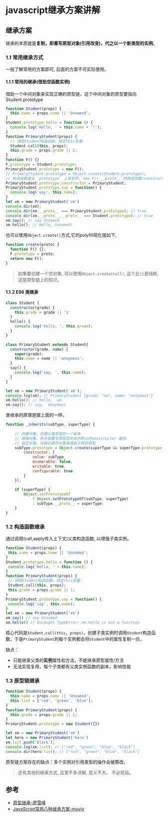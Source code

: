 # javascript继承方案讲解

## 继承方案

继承的本质就是**复制，即重写原型对象(引用改变)，代之以一个新类型的实例**。

### 1.1 常用继承方式

一般了解常用的方案即可, 后面的方案不可实际使用。

#### 1.1.1 常用的继承(借助空函数实例)

借助一个中间对象来实现正确的原型链，这个中间对象的原型要指向Student.prototype

```js
function Student(props) {
  this.name = props.name || 'Unnamed';
}
Student.prototype.hello = function () {
  console.log('Hello, ' + this.name + '!');
}
function PrimaryStudent(props) {
  // 调用Student构造函数，绑定this变量:
  Student.call(this, props);
  this.grade = props.grade || 1;
}
function F() {}
F.prototype = Student.prototype;
PrimaryStudent.prototype = new F();
// PrimaryStudent.prototype = Object.create(Student.prototype);
// 构造函数是从 `prototype` 上拿到的,`new F().__proto__`的构造函数(constructor)的书Student,所以需要修正
PrimaryStudent.prototype.constructor = PrimaryStudent;
PrimaryStudent.prototype.say = function() {
  console.log('say', this.name);
}
let xm = new PrimaryStudent('xm')
console.dir(xm);
console.dir(xm.__proto__ === PrimaryStudent.prototype); // true
console.dir(xm.__proto__.__proto__ === Student.prototype); // true
xm.say(); // say Unnamed
xm.hello(); // Hello, Unnamed!
```

也可以使用`Object.create()`方式,它的polyfill简化版如下,

```js
function create(proto) {
  function F() {};
  F.prototype = proto;
  return new F();
}
```

> 如果要创建一个空对象, 可以使用`Object.create(null)`, 这个比`{}`更纯粹, 这是原型链上的知识。

#### 1.1.2 ES6 类继承

```js
class Student {
  constructor(grade) {
    this.grade = grade || '1'
  }
  hello() {
    console.log('hello, ', this.grade);
  }
}

class PrimaryStudent extends Student{
  constructor(grade, name) {
    super(grade);
    this.name = name || 'anoymous';
  }
  say() {
    console.log('say, ', this.name);
  }
}

let xm = new PrimaryStudent('xm');
console.log(xm); // PrimaryStudent {grade: "xm", name: "anoymous"}
xm.hello(); // hello,  xm
xm.say(); // say,  anoymous
```

类继承的原理是跟上面的一样。

```js
function _inherits(subType, superType) {
  
    // 创建对象，创建父类原型的一个副本
    // 增强对象，弥补因重写原型而失去的默认的constructor 属性
    // 指定对象，将新创建的对象赋值给子类的原型
    subType.prototype = Object.create(superType && superType.prototype, {
        constructor: {
            value: subType,
            enumerable: false,
            writable: true,
            configurable: true
        }
    });
    
    if (superType) {
        Object.setPrototypeOf 
            ? Object.setPrototypeOf(subType, superType) 
            : subType.__proto__ = superType;
    }
}

```

### 1.2 构造函数继承

通过调用(call,apply传入上下文)父类构造函数, 以增强子类实例。

 ```js
function Student(props) {
  this.name = props.name || 'Unnamed';
}
Student.prototype.hello = function () {
  console.log('Hello, ' + this.name);
}
function PrimaryStudent(props) {
  // 调用Student构造函数，绑定this变量:
  Student.call(this, props);
  this.grade = props.grade || 1;
}
PrimaryStudent.prototype.say = function() {
  console.log('say', this.name);
}
let xm = new PrimaryStudent('xm')
xm.say() // say Unnamed
xm.hello() // Uncaught TypeError: xm.hello is not a function
 ```

核心代码是`Student.call(this, props)`，创建子类实例时调用`Student`构造函数，于是`PrimaryStudent`的每个实例都会将`Student`中的属性复制一份。

缺点：

- 只能继承父类的**实例**属性和方法，不能继承原型属性/方法
- 无法实现复用，每个子类都有父类实例函数的副本，影响性能

### 1.3 原型链继承

```js
function Student(props) {
  this.name = props.name || 'Unnamed';
  this.list = ['red', 'green', 'blue'];
}
function PrimaryStudent(props) {
  this.grade = props.grade || 1;
}
PrimaryStudent.prototype = new Student({})

let xm = new PrimaryStudent('xm')
let hero = new PrimaryStudent('hero')
xm.list.push('black');
console.log(xm.list); // ["red", "green", "blue", "black"]
console.dir(hero.list); // ["red", "green", "blue", "black"]
```

原型链方案存在的缺点：多个实例对引用类型的操作会被篡改。

> 还有其他的继承方式, 这里不多讲解, 意义不大， 不必死钻。

## 参考

- [原型继承-廖雪峰](https://www.liaoxuefeng.com/wiki/1022910821149312/1023021997355072)
- [JavaScript常用八种继承方案-muyiy](https://juejin.im/post/6844903696111763470)